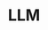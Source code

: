 ---
title: LLM
description: Large Language Model
image:

# Badge style
style:
    background: "#2a9d8f"
    color: "#fff"
---